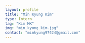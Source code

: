 ```yaml
---
layout: profile
title: "Min Kyung Kim"
type: Intern
tag: "Kim MK"
img: "min_kyung_kim.jpg"
contact: "minkyung97424@gmail.com"
---
```

